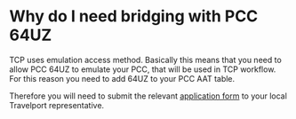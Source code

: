 # Why do I need bridging with PCC 64UZ

TCP uses emulation access method. Basically this means that you need to allow PCC 64UZ to emulate your PCC, that will be used in TCP workflow. For this reason you need to add 64UZ to your PCC AAT table.

Therefore you will need to submit the relevant [application form](https://ask.travelport.com/resources/sites/KB/content/live/ANSWERS/16000/AN16072/en_US/RequestForOperatorsServiceBureauAccessChangesForm%20v3_AN16072.docx) to your local Travelport representative.

